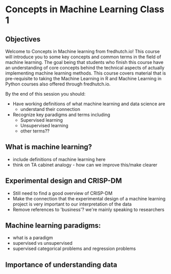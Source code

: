 # Concepts in Machine Learning Class 1

## Objectives
Welcome to Concepts in Machine learning from fredhutch.io!
This course will introduce you to some key concepts and common terms in the field of machine learning. The goal being that students who finish this course have an understanding of core concepts behind the technical aspects of actually implementing machine learning methods. This course covers material that is pre-requisite to taking the Machine Learning in R and Machine Learning in Python courses also offered through fredhutch.io.

By the end of this session you should:
- Have working definitions of what machine learning and data science are
	- understand their connection
- Recognize key paradigms and terms including
	- Supervised learning
	- Unsupervised learning
	- other terms??

## What is machine learning?
- include definitions of machine learning here
- think on TA cabinet analogy - how can we improve this/make clearer

## Experimental design and CRISP-DM
- Still need to find a good overview of CRISP-DM
- Make the connection that the experimental design of a machine learning project is very important to our interpretation of the data
- Remove references to 'business'? we're mainly speaking to researchers

## Machine learning paradigms:
- what is a paradigm
- supervised vs unsupervised
- supervised categorical problems and regression problems

## Importance of understanding data
